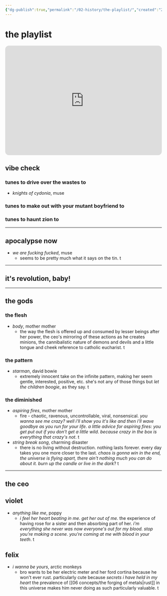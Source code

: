 ```yaml
---
{"dg-publish":true,"permalink":"/02-history/the-playlist/","created":"2024-12-20T15:31:49.449-06:00","updated":"2024-12-26T14:33:15.771-06:00"}
---
```


# the playlist
<iframe style="border-radius:12px" src="https://open.spotify.com/embed/playlist/0Y85LN2fvUb18sDXcLoc1m?utm_source=generator" width="100%" height="352" frameBorder="0" allowfullscreen="" allow="autoplay; clipboard-write; encrypted-media; fullscreen; picture-in-picture" loading="lazy"></iframe>

## vibe check
### tunes to drive over the wastes to
- *knights of cydonia*, muse
### tunes to make out with your mutant boyfriend to
### tunes to haunt zion to

---
## apocalypse now
- *we are fucking fucked*, muse
	- seems to be pretty much what it says on the tin. t

---
## it's revolution, baby!


---
## the gods 
### the flesh
- *body*, mother mother
	- the way the flesh is offered up and consumed by lesser beings after her power, the ceo's mirroring of these actions as he creates minions, the cannibalistic nature of demons and devils and a little tongue and cheek reference to catholic eucharist. t
### the pattern
- *starman*, david bowie
	- extremely innocent take on the infinite pattern, making her seem gentle, interested, positive, etc. she's not any of those things but *let the children boogie*, as they say. t
### the diminished
- *aspiring fires*, mother mother
	- fire - chaotic, ravenous, uncontrollable, viral, nonsensical. *you wanna see me crazy? well i'll show you it's like and then i'll wave goodbye as you run for your life*. *a little advice for aspiring fires: you get put out if you don't get a little wild*. *because crazy in the box is everything that crazy's not*. t
- *string break song*, charming disaster
	- there is no living without destruction. nothing lasts forever. every day takes you one more closer to the last. *chaos is gonna win in the end, the universe is flying apart, there ain't nothing much you can do about it. burn up the candle or live in the dark*? t

---
## the ceo
## violet
- *anything like me*, poppy
	- *i feel her heart beating in me. get her out of me.* the experience of having rose for a sister and then absorbing part of her. *i'm everything she never was now everyone's out for my blood. stop you're making a scene. you're coming at me with blood in your teeth*. t

## felix
- *i wanna be yours*, arctic monkeys
	- bro wants to be her electric meter and her ford cortina because he won't ever rust. particularly cute because *secrets i have held in my heart* the prevalence of [[06 concepts/the forging of metals\|rust]] in this universe makes him never doing as such particularly valuable. t